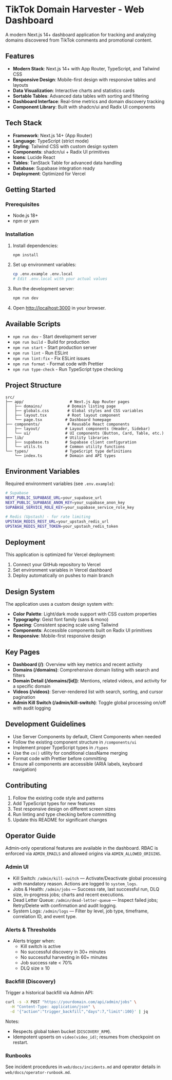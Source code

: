 # TikTok Domain Harvester - Web Dashboard

A modern Next.js 14+ dashboard application for tracking and analyzing domains discovered from TikTok comments and promotional content.

## Features

- **Modern Stack**: Next.js 14+ with App Router, TypeScript, and Tailwind CSS
- **Responsive Design**: Mobile-first design with responsive tables and layouts
- **Data Visualization**: Interactive charts and statistics cards
- **Sortable Tables**: Advanced data tables with sorting and filtering
- **Dashboard Interface**: Real-time metrics and domain discovery tracking
- **Component Library**: Built with shadcn/ui and Radix UI components

## Tech Stack

- **Framework**: Next.js 14+ (App Router)
- **Language**: TypeScript (strict mode)
- **Styling**: Tailwind CSS with custom design system
- **Components**: shadcn/ui + Radix UI primitives
- **Icons**: Lucide React
- **Tables**: TanStack Table for advanced data handling
- **Database**: Supabase integration ready
- **Deployment**: Optimized for Vercel

## Getting Started

### Prerequisites

- Node.js 18+
- npm or yarn

### Installation

1. Install dependencies:

   ```bash
   npm install
   ```

2. Set up environment variables:

   ```bash
   cp .env.example .env.local
   # Edit .env.local with your actual values
   ```

3. Run the development server:

   ```bash
   npm run dev
   ```

4. Open [http://localhost:3000](http://localhost:3000) in your browser.

## Available Scripts

- `npm run dev` - Start development server
- `npm run build` - Build for production
- `npm run start` - Start production server
- `npm run lint` - Run ESLint
- `npm run lint:fix` - Fix ESLint issues
- `npm run format` - Format code with Prettier
- `npm run type-check` - Run TypeScript type checking

## Project Structure

```
src/
├── app/                    # Next.js App Router pages
│   ├── domains/           # Domain listing page
│   ├── globals.css        # Global styles and CSS variables
│   ├── layout.tsx         # Root layout component
│   └── page.tsx          # Dashboard homepage
├── components/            # Reusable React components
│   ├── layout/           # Layout components (Header, Sidebar)
│   └── ui/               # UI components (Button, Card, Table, etc.)
├── lib/                  # Utility libraries
│   ├── supabase.ts       # Supabase client configuration
│   └── utils.ts          # Common utility functions
└── types/                # TypeScript type definitions
    └── index.ts          # Domain and API types
```

## Environment Variables

Required environment variables (see `.env.example`):

```bash
# Supabase
NEXT_PUBLIC_SUPABASE_URL=your_supabase_url
NEXT_PUBLIC_SUPABASE_ANON_KEY=your_supabase_anon_key
SUPABASE_SERVICE_ROLE_KEY=your_supabase_service_role_key

# Redis (Upstash) - for rate limiting
UPSTASH_REDIS_REST_URL=your_upstash_redis_url
UPSTASH_REDIS_REST_TOKEN=your_upstash_redis_token
```

## Deployment

This application is optimized for Vercel deployment:

1. Connect your GitHub repository to Vercel
2. Set environment variables in Vercel dashboard
3. Deploy automatically on pushes to main branch

## Design System

The application uses a custom design system with:

- **Color Palette**: Light/dark mode support with CSS custom properties
- **Typography**: Geist font family (sans & mono)
- **Spacing**: Consistent spacing scale using Tailwind
- **Components**: Accessible components built on Radix UI primitives
- **Responsive**: Mobile-first responsive design

## Key Pages

- **Dashboard (/)**: Overview with key metrics and recent activity
- **Domains (/domains)**: Comprehensive domain listing with search and filters
- **Domain Detail (/domains/[id])**: Mentions, related videos, and activity for a specific domain
- **Videos (/videos)**: Server-rendered list with search, sorting, and cursor pagination
- **Admin Kill Switch (/admin/kill-switch)**: Toggle global processing on/off with audit logging

## Development Guidelines

- Use Server Components by default, Client Components when needed
- Follow the existing component structure in `/components/ui`
- Implement proper TypeScript types in `/types`
- Use the `cn()` utility for conditional className merging
- Format code with Prettier before committing
- Ensure all components are accessible (ARIA labels, keyboard navigation)

## Contributing

1. Follow the existing code style and patterns
2. Add TypeScript types for new features
3. Test responsive design on different screen sizes
4. Run linting and type checking before committing
5. Update this README for significant changes

## Operator Guide

Admin-only operational features are available in the dashboard. RBAC is enforced via `ADMIN_EMAILS` and allowed origins via `ADMIN_ALLOWED_ORIGINS`.

### Admin UI

- Kill Switch: `/admin/kill-switch` — Activate/Deactivate global processing with mandatory reason. Actions are logged to `system_logs`.
- Jobs & Health: `/admin/jobs` — Success rate, last successful run, DLQ size, in-progress jobs; charts and recent executions.
- Dead Letter Queue: `/admin/dead-letter-queue` — Inspect failed jobs; Retry/Delete with confirmation and audit logging.
- System Logs: `/admin/logs` — Filter by level, job type, timeframe, correlation ID, and event type.

### Alerts & Thresholds

- Alerts trigger when:
  - Kill switch is active
  - No successful discovery in 30+ minutes
  - No successful harvesting in 60+ minutes
  - Job success rate < 70%
  - DLQ size ≥ 10

### Backfill (Discovery)

Trigger a historical backfill via Admin API:

```bash
curl -s -X POST "https://yourdomain.com/api/admin/jobs" \
  -H "Content-Type: application/json" \
  -d '{"action":"trigger_backfill","days":7,"limit":100}' | jq
```

Notes:

- Respects global token bucket (`DISCOVERY_RPM`).
- Idempotent upserts on `video(video_id)`; resumes from checkpoint on restart.

### Runbooks

See incident procedures in `web/docs/incidents.md` and operator details in `web/docs/operator-runbook.md`.
